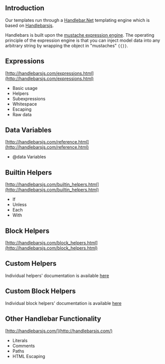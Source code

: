 ## Introduction
Our templates run through a [Handlebar.Net](https://github.com/rexm/Handlebars.Net) templating engine which is based on [Handlebarsjs](http://handlebarsjs.com).

Handlebars is built upon the [mustache expression engine](http://mustache.github.io/mustache.5.html). The operating principle of the expression engine is that you can inject model data into any arbitrary string by wrapping the object in "mustaches" ```{{}}```.

## Expressions
[http://handlebarsjs.com/expressions.html](http://handlebarsjs.com/expressions.html)
* Basic usage
* Helpers
* Subexpressions
* Whitespace
* Escaping
* Raw data

## Data Variables
[http://handlebarsjs.com/reference.html](http://handlebarsjs.com/reference.html)
* @data Variables

## Builtin Helpers
[http://handlebarsjs.com/builtin_helpers.html](http://handlebarsjs.com/builtin_helpers.html)
* If
* Unless
* Each
* With

## Block Helpers
[http://handlebarsjs.com/block_helpers.html](http://handlebarsjs.com/block_helpers.html)

## Custom Helpers
Individual helpers' documentation is available [here](docs/helpers.md)

## Custom Block Helpers
Individual block helpers' documentation is available [here](docs/blockHelpers.md)

## Other Handlebar Functionality
[http://handlebarsjs.com/](http://handlebarsjs.com/)
* Literals
* Comments
* Paths
* HTML Escaping
